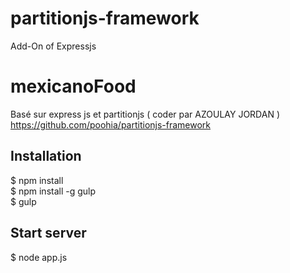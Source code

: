 # partitionjs-framework
Add-On of Expressjs
# mexicanoFood

Basé sur express js et partitionjs ( coder par AZOULAY JORDAN ) https://github.com/poohia/partitionjs-framework


## Installation

$ npm install <br>
$ npm install -g gulp <br>
$ gulp  <br>


## Start server

$ node app.js
